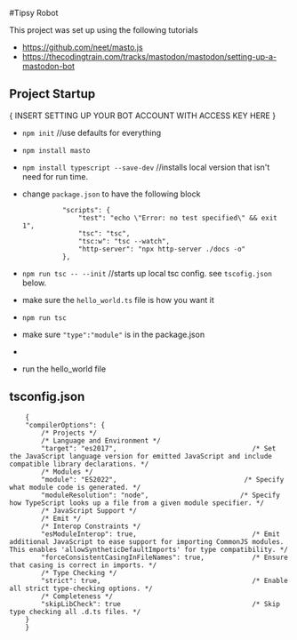 #Tipsy Robot

This project was set up using the following tutorials

- https://github.com/neet/masto.js
- https://thecodingtrain.com/tracks/mastodon/mastodon/setting-up-a-mastodon-bot

## Project Startup

{ INSERT SETTING UP YOUR BOT ACCOUNT WITH ACCESS KEY HERE }

* `npm init`   //use defaults for everything 
* `npm install masto`
* `npm install typescript --save-dev`  //installs local version that isn't need for run time. 
* change `package.json` to have the following block

                "scripts": {
                    "test": "echo \"Error: no test specified\" && exit 1",
                    "tsc": "tsc",
                    "tsc:w": "tsc --watch",
                    "http-server": "npx http-server ./docs -o"
                },

* `npm run tsc -- --init`  //starts up local tsc config. see `tscofig.json` below.
* make sure the `hello_world.ts` file is how you want it 
* `npm run tsc`
* make sure  `"type":"module"` is in the package.json
* 
* run the hello_world file 


## tsconfig.json

        {
        "compilerOptions": {
            /* Projects */
            /* Language and Environment */
            "target": "es2017",                                  /* Set the JavaScript language version for emitted JavaScript and include compatible library declarations. */
            /* Modules */
            "module": "ES2022",                                /* Specify what module code is generated. */
            "moduleResolution": "node",                       /* Specify how TypeScript looks up a file from a given module specifier. */
            /* JavaScript Support */
            /* Emit */
            /* Interop Constraints */
            "esModuleInterop": true,                             /* Emit additional JavaScript to ease support for importing CommonJS modules. This enables 'allowSyntheticDefaultImports' for type compatibility. */
            "forceConsistentCasingInFileNames": true,            /* Ensure that casing is correct in imports. */
            /* Type Checking */
            "strict": true,                                      /* Enable all strict type-checking options. */
            /* Completeness */
            "skipLibCheck": true                                 /* Skip type checking all .d.ts files. */
        }
        }
